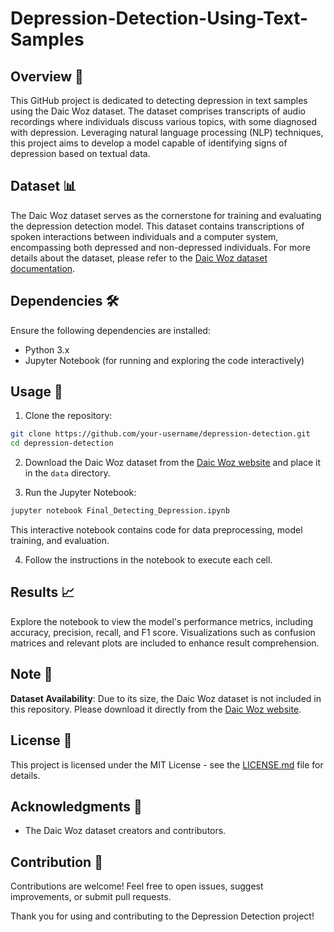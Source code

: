 # Depression-Detection-Using-Text-Samples

## Overview 🧐

This GitHub project is dedicated to detecting depression in text samples using the Daic Woz dataset. The dataset comprises transcripts of audio recordings where individuals discuss various topics, with some diagnosed with depression. Leveraging natural language processing (NLP) techniques, this project aims to develop a model capable of identifying signs of depression based on textual data.

## Dataset 📊

The Daic Woz dataset serves as the cornerstone for training and evaluating the depression detection model. This dataset contains transcriptions of spoken interactions between individuals and a computer system, encompassing both depressed and non-depressed individuals. For more details about the dataset, please refer to the [Daic Woz dataset documentation](link-to-dataset-documentation).

## Dependencies 🛠️

Ensure the following dependencies are installed:

- Python 3.x
- Jupyter Notebook (for running and exploring the code interactively)


## Usage 🚀

1. Clone the repository:

```bash
git clone https://github.com/your-username/depression-detection.git
cd depression-detection
```

2. Download the Daic Woz dataset from the [Daic Woz website](link-to-dataset-website) and place it in the `data` directory.

3. Run the Jupyter Notebook:

```bash
jupyter notebook Final_Detecting_Depression.ipynb
```

This interactive notebook contains code for data preprocessing, model training, and evaluation.

4. Follow the instructions in the notebook to execute each cell.

## Results 📈

Explore the notebook to view the model's performance metrics, including accuracy, precision, recall, and F1 score. Visualizations such as confusion matrices and relevant plots are included to enhance result comprehension.

## Note 📝

**Dataset Availability**: Due to its size, the Daic Woz dataset is not included in this repository. Please download it directly from the [Daic Woz website](link-to-dataset-website).

## License 📜

This project is licensed under the MIT License - see the [LICENSE.md](LICENSE.md) file for details.

## Acknowledgments 🙏

- The Daic Woz dataset creators and contributors.


## Contribution 🤝

Contributions are welcome! Feel free to open issues, suggest improvements, or submit pull requests.

Thank you for using and contributing to the Depression Detection project!
